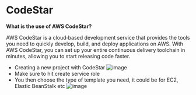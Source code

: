 # CodeStar
**What is the use of AWS CodeStar?**

AWS CodeStar is a cloud‑based development service that provides the tools you need to quickly develop, build, and deploy applications on AWS. With AWS CodeStar, you can set up your entire continuous delivery toolchain in minutes, allowing you to start releasing code faster.

- Creating a new project with CodeStar
![image](https://user-images.githubusercontent.com/43883264/173204351-4cc0a49f-272f-4ad3-8552-2e822dcdfd1d.png)
- Make sure to hit create service role
- You then choose the type of template you need, it could be for EC2, Elastic BeanStalk etc
![image](https://user-images.githubusercontent.com/43883264/173204532-454c6b37-9167-4379-a7cd-4aba1edc27dc.png)
